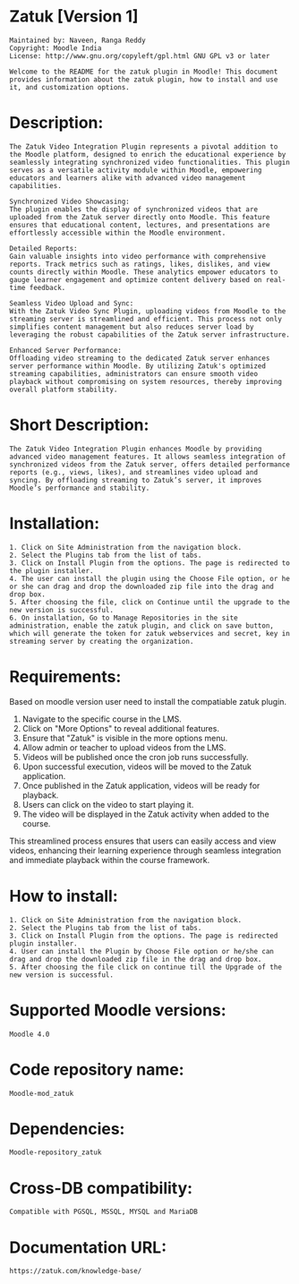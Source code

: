 # Zatuk [Version 1]

    Maintained by: Naveen, Ranga Reddy
    Copyright: Moodle India
    License: http://www.gnu.org/copyleft/gpl.html GNU GPL v3 or later

    Welcome to the README for the zatuk plugin in Moodle! This document provides information about the zatuk plugin, how to install and use it, and customization options.

# Description:

    The Zatuk Video Integration Plugin represents a pivotal addition to the Moodle platform, designed to enrich the educational experience by seamlessly integrating synchronized video functionalities. This plugin serves as a versatile activity module within Moodle, empowering educators and learners alike with advanced video management capabilities.

    Synchronized Video Showcasing:
    The plugin enables the display of synchronized videos that are uploaded from the Zatuk server directly onto Moodle. This feature ensures that educational content, lectures, and presentations are effortlessly accessible within the Moodle environment.

    Detailed Reports:
    Gain valuable insights into video performance with comprehensive reports. Track metrics such as ratings, likes, dislikes, and view counts directly within Moodle. These analytics empower educators to gauge learner engagement and optimize content delivery based on real-time feedback.

    Seamless Video Upload and Sync:
    With the Zatuk Video Sync Plugin, uploading videos from Moodle to the streaming server is streamlined and efficient. This process not only simplifies content management but also reduces server load by leveraging the robust capabilities of the Zatuk server infrastructure.

    Enhanced Server Performance:
    Offloading video streaming to the dedicated Zatuk server enhances server performance within Moodle. By utilizing Zatuk's optimized streaming capabilities, administrators can ensure smooth video playback without compromising on system resources, thereby improving overall platform stability.

# Short Description:

    The Zatuk Video Integration Plugin enhances Moodle by providing advanced video management features. It allows seamless integration of synchronized videos from the Zatuk server, offers detailed performance reports (e.g., views, likes), and streamlines video upload and syncing. By offloading streaming to Zatuk’s server, it improves Moodle’s performance and stability.

# Installation:

    1. Click on Site Administration from the navigation block.
    2. Select the Plugins tab from the list of tabs.
    3. Click on Install Plugin from the options. The page is redirected to the plugin installer.
    4. The user can install the plugin using the Choose File option, or he or she can drag and drop the downloaded zip file into the drag and drop box.
    5. After choosing the file, click on Continue until the upgrade to the new version is successful.
    6. On installation, Go to Manage Repositories in the site administration, enable the zatuk plugin, and click on save button, which will generate the token for zatuk webservices and secret, key in streaming server by creating the organization.

# Requirements:
  Based on moodle version user need to install the compatiable zatuk plugin.

  1. Navigate to the specific course in the LMS.
  2. Click on "More Options" to reveal additional features.
  3. Ensure that "Zatuk" is visible in the more options menu.
  4. Allow admin or teacher to upload videos from the LMS.
  5. Videos will be published once the cron job runs successfully.
  6. Upon successful execution, videos will be moved to the Zatuk application.
  7. Once published in the Zatuk application, videos will be ready for playback.
  8. Users can click on the video to start playing it.
  9. The video will be displayed in the Zatuk activity when added to the course.

  This streamlined process ensures that users can easily access and view videos, enhancing their learning experience through seamless 
  integration and immediate playback within the course framework.

# How to install:

    1. Click on Site Administration from the navigation block.
    2. Select the Plugins tab from the list of tabs.
    3. Click on Install Plugin from the options. The page is redirected plugin installer.
    4. User can install the Plugin by Choose File option or he/she can drag and drop the downloaded zip file in the drag and drop box.
    5. After choosing the file click on continue till the Upgrade of the new version is successful.

# Supported Moodle versions:
    Moodle 4.0

# Code repository name:
    Moodle-mod_zatuk

# Dependencies:
    Moodle-repository_zatuk

# Cross-DB compatibility:
    Compatible with PGSQL, MSSQL, MYSQL and MariaDB


# Documentation URL:
    https://zatuk.com/knowledge-base/
